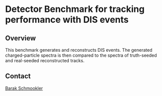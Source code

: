 Detector Benchmark for tracking performance with DIS events
============================================================

## Overview
This benchmark generates and reconstructs DIS events. The generated charged-particle spectra is then compared to the spectra of truth-seeded and real-seeded reconstructed tracks.

## Contact
[Barak Schmookler](baraks@ucr.edu)


